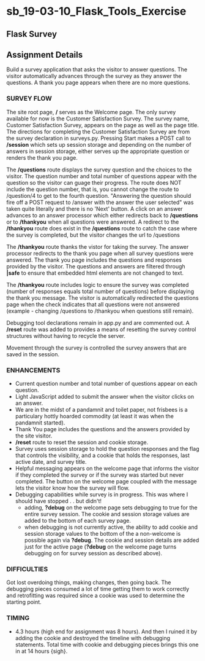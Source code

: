 # sb_19-03-10_Flask_Tools_Exercise

## Flask Survey  

## Assignment Details
Build a survey application that asks the visitor to answer questions. The visitor automatically advances through the survey as they answer the questions. A thank you page appears when there are no more questions.


### SURVEY FLOW ###
The site root page, **/** serves as the Welcome page. The only survey available for now is the Customer Satisfaction Survey. The survey name, Customer Satisfaction Survey, appears on the page as well as the page title. The directions for completing the Customer Satisfaction Survey are from the survey declaration in surveys.py. Pressing Start makes a POST call to **/session** which sets up session storage and depending on the number of answers in session storage, either serves up the appropriate question or renders the thank you page.

The **/questions** route displays the survey question and the choices to the visitor. The question number and total number of questions appear with the question so the visitor can guage their progress. The route does NOT include the question number, that is, you cannot change the route to /question/4 to get to the fourth question. "Answering the question should fire off a POST request to /answer with the answer the user selected" was taken quite literally and there is no 'Next' button. A click on an answer advances to an answer processor which either redirects back to **/questions** or to **/thankyou** when all questions were answered. A redirect to the **/thankyou** route does exist in the **/questions** route to catch the case where the survey is completed, but the visitor changes the url to /questions

The **/thankyou** route thanks the vistor for taking the survey. The answer processor redirects to the thank you page when all survey questions were answered. The thank you page includes the questions and responses provided by the visitor. The questions and answers are filtered through **|safe** to ensure that embedded html elements are not changed to text.

The **/thankyou** route includes logic to ensure the survey was completed (number of responses equals total number of questions) before displaying the thank you message. The visitor is automatically redirected the questions page when the check indicates that all questions were not answered (example - changing /questions to /thankyou when questions still remain). 

Debugging tool declarations remain in app.py and are commented out. A **/reset** route was added to provides a means of resetting the survey control structures without having to recycle the server. 

Movement through the survey is controlled the survey answers that are saved in the session. 


### ENHANCEMENTS ###
- Current question number and total number of questions appear on each question.
- Light JavaScript added to submit the answer when the visitor clicks on an answer.
- We are in the midst of a pandamnit and toilet paper, not frisbees is a particulary hottly hoarded commodity (at least it was when the pandamnit started).
- Thank You page includes the questions and the answers provided by the site visitor.
- **/reset** route to reset the session and cookie storage. 
- Survey uses session storage to hold the question responses and the flag that controls the visibility, and a cookie that holds the responses, last active date, and survey title.
- Helpful messaging appears on the welcome page that informs the visitor if they completed the survey or if the survey was started but never completed. The button on the welcome page coupled with the message lets the visitor know how the survey will flow.
- Debugging capabilities while survey is in progress. This was where I should have stopped . . but didn't!
  - adding, **?debug** on the welcome page sets debugging to true for the entire survey session. The cookie and session storage values are added to the bottom of each survey page. 
  - when debugging is not currently active, the ability to add cookie and session storage values to the bottom of the a non-welcome is possible again via **?debug**. The cookie and session details are added just for the active page (**?debug** on the welcome page turns debugging on for survey session as described above).


### DIFFICULTIES ###
Got lost overdoing things, making changes, then going back. The debugging pieces consumed a lot of time getting them to work correctly and retrofitting was required since a cookie was used to determine the starting point.


### TIMING ###
- 4.3 hours (high end for assignment was 8 hours). And then I ruined it by adding the cookie and destroyed the timeline with debugging statements. Total time with cookie and debugging pieces brings this one in at 14 hours {sigh}.

